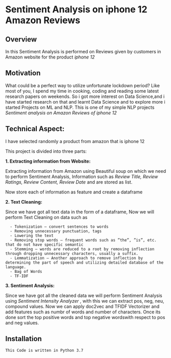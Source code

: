 # Sentiment Analysis on iphone 12 Amazon Reviews

## Overview
In this  Sentiment Analysis is performed on Reviews given by customers in Amazon website for the product *iphone 12*

## Motivation
What could be a perfect way to utilize unfortunate lockdown period? Like most of you, I spend my time in cooking, coding and reading some latest research papers on weekends. So i got more interest on Data Science,and i have started research on that and learnt Data Science and to explore more i started Projects on ML and NLP. This is one of my simple NLP projects *Sentiment analysis on Amazon Reviews of iphone 12*

## Technical Aspect:
I have selected randomly a product from amazon that is iphone 12

This project is divided into three parts:

**1. Extracting information from Website:**

   Extracting information from Amazon using Beautiful soup on which we need to perform Sentiment Analysis, Information such as *Review Title, Review Ratings, Review Content, Review Date* and are stored as list.
   
   Now store each of information as feature and create  a dataframe
   
**2. Text Cleaning:**
   
   Since we have got all text data in the form of a dataframe, Now we will perform Text Cleaning on data such as 
   
      - Tokenization — convert sentences to words
      - Removing unnecessary punctuation, tags
      - Lowering the text
      - Removing stop words — frequent words such as ”the”, ”is”, etc. that do not have specific semantic
      - Stemming — words are reduced to a root by removing inflection through dropping unnecessary characters, usually a suffix.
      - Lemmatization — Another approach to remove inflection by determining the part of speech and utilizing detailed database of the language.
      - Bag of Words
      - TF-IDF
     
**3. Sentiment Analysis:**
    
   Since we have got all the cleaned data we will perform Sentiment Analysis using *Sentiment Intensity Analyzer* , with this we can extract pos, neg, neu, compound values. Now we can apply doc2vec and TFIDF Vectorizer and add features such as numbr of words and number of characters. Once its done sort the top positive words and top negative wordswith respect to pos and neg values. 
      
## Installation
    This Code is written in Python 3.7
